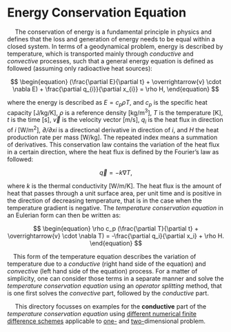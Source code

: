 # Energy Conservation Equation

&emsp; The conservation of energy is a fundamental principle in physics and defines that the loss and generation of energy needs to be equal within a closed system. In terms of a geodynamical problem, energy is described by temperature, which is transported mainly through *conductive* and *convective* processes, such that a general energy equation is defined as followed (assuming only radioactive heat sources):

$$
\begin{equation}
(\frac{\partial E}{\partial t} + \overrightarrow{v} \cdot \nabla E) + \frac{\partial q_{i}}{\partial x_{i}} = \rho H,
\end{equation}
$$

where the energy is described as $E=c_{p} \rho T$, and *c<sub>p</sub>* is the specific heat capacity [J/kg/K], *ρ* is a reference density [kg/m<sup>3</sup>], *T* is the temperature [K], *t* is the time [s], $\overrightarrow{v}$ is the velocity vector [m/s], *q<sub>i</sub>* is the heat flux in direction of *i*  [W/m<sup>2</sup>], *∂/∂xi* is a directional derivative in direction of *i*, and *H* the heat production rate per mass [W/kg]. The repeated index means a summation of derivatives. This conservation law contains the variation of the heat flux in a certain direction, where the heat flux is defined by the Fourier’s law as followed: 

$$
\begin{equation}
\overrightarrow{q} = - k \nabla T,
\end{equation}
$$

where *k* is the thermal conductivity [W/m/K]. The heat flux is the amount of heat that passes through a unit surface area, per unit time and is positive in the direction of decreasing temperature, that is in the case when the temperature gradient is negative. The *temperature conservation equation* in an Eulerian form can then be written as: 

$$
\begin{equation}
\rho c_p (\frac{\partial T}{\partial t} + \overrightarrow{v} \cdot \nabla T) = -\frac{\partial q_i}{\partial x_i} + \rho H.
\end{equation}
$$

&emsp;This form of the temperature equation describes the variation of temperature due to a *conductive* (right hand side of the equation) and *convective* (left hand side of the equation) process. For a matter of simplicity, one can consider those terms in a separate manner and solve the *temperature conservation equation* using an *operator splitting* method, that is one first solves the *convective* part, followed by the *conductive* part. 

&emsp; This directory focusses on examples for the **conductive** part of the *temperature conservation equation* using [different numerical finite difference schemes](../../src/HeatEquation/) applicable to [one-](./1D/) and [two-](./2D/)dimensional problem. 